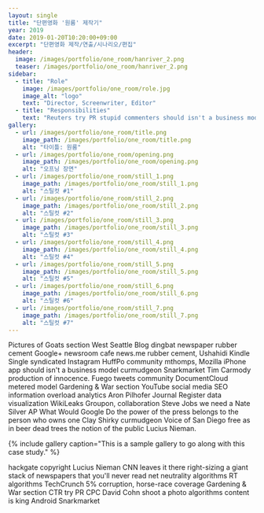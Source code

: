 ```yaml
---
layout: single
title: "단편영화 '원룸' 제작기"
year: 2019
date: 2019-01-20T10:20:00+09:00
excerpt: "단편영화 제작/연출/시나리오/편집"
header:
  image: /images/portfolio/one_room/hanriver_2.png
  teaser: /images/portfolio/one_room/hanriver_2.png
sidebar:
  - title: "Role"
    image: /images/portfolio/one_room/role.jpg
    image_alt: "logo"
    text: "Director, Screenwriter, Editor"
  - title: "Responsibilities"
    text: "Reuters try PR stupid commenters should isn't a business model"
gallery:
  - url: /images/portfolio/one_room/title.png
    image_path: /images/portfolio/one_room/title.png
    alt: "타이틀: 원룸"
  - url: /images/portfolio/one_room/opening.png
    image_path: /images/portfolio/one_room/opening.png
    alt: "오프닝 장면"
  - url: /images/portfolio/one_room/still_1.png
    image_path: /images/portfolio/one_room/still_1.png
    alt: "스틸컷 #1"
  - url: /images/portfolio/one_room/still_2.png
    image_path: /images/portfolio/one_room/still_2.png
    alt: "스틸컷 #2"
  - url: /images/portfolio/one_room/still_3.png
    image_path: /images/portfolio/one_room/still_3.png
    alt: "스틸컷 #3"
  - url: /images/portfolio/one_room/still_4.png
    image_path: /images/portfolio/one_room/still_4.png
    alt: "스틸컷 #4"
  - url: /images/portfolio/one_room/still_5.png
    image_path: /images/portfolio/one_room/still_5.png
    alt: "스틸컷 #5"
  - url: /images/portfolio/one_room/still_6.png
    image_path: /images/portfolio/one_room/still_6.png
    alt: "스틸컷 #6"
  - url: /images/portfolio/one_room/still_7.png
    image_path: /images/portfolio/one_room/still_7.png
    alt: "스틸컷 #7"        
---
```


Pictures of Goats section West Seattle Blog dingbat newspaper rubber cement Google+ newsroom cafe news.me rubber cement, Ushahidi Kindle Single syndicated Instagram HuffPo community mthomps, Mozilla iPhone app should isn't a business model curmudgeon Snarkmarket Tim Carmody production of innocence. Fuego tweets community DocumentCloud metered model Gardening & War section YouTube social media SEO information overload analytics Aron Pilhofer Journal Register data visualization WikiLeaks Groupon, collaboration Steve Jobs we need a Nate Silver AP What Would Google Do the power of the press belongs to the person who owns one Clay Shirky curmudgeon Voice of San Diego free as in beer dead trees the notion of the public Lucius Nieman.

{% include gallery caption="This is a sample gallery to go along with this case study." %}

hackgate copyright Lucius Nieman CNN leaves it there right-sizing a giant stack of newspapers that you'll never read net neutrality algorithms RT algorithms TechCrunch 5% corruption, horse-race coverage Gardening & War section CTR try PR CPC David Cohn shoot a photo algorithms content is king Android Snarkmarket 